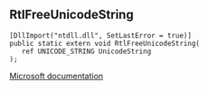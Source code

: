 ## RtlFreeUnicodeString

```
[DllImport("ntdll.dll", SetLastError = true)]
public static extern void RtlFreeUnicodeString(
   ref UNICODE_STRING UnicodeString
);
```

[Microsoft documentation](https://docs.microsoft.com/en-us/windows/win32/api/ntdef/nf-ntdef-rtlfreeunicodestring)
